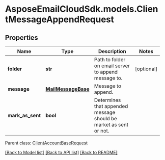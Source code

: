 # AsposeEmailCloudSdk.models.ClientMessageAppendRequest
## Properties
Name | Type | Description | Notes
------------ | ------------- | ------------- | -------------
**folder** | **str** | Path to folder on email server to append message to.              | [optional] 
**message** | [**MailMessageBase**](MailMessageBase.md) | Message to append.              | 
**mark_as_sent** | **bool** | Determines that appended message should be market as sent or not.              | 

 Parent class: [ClientAccountBaseRequest](ClientAccountBaseRequest.md)

[[Back to Model list]](README.md#documentation-for-models) [[Back to API list]](README.md#documentation-for-api-endpoints) [[Back to README]](README.md)


